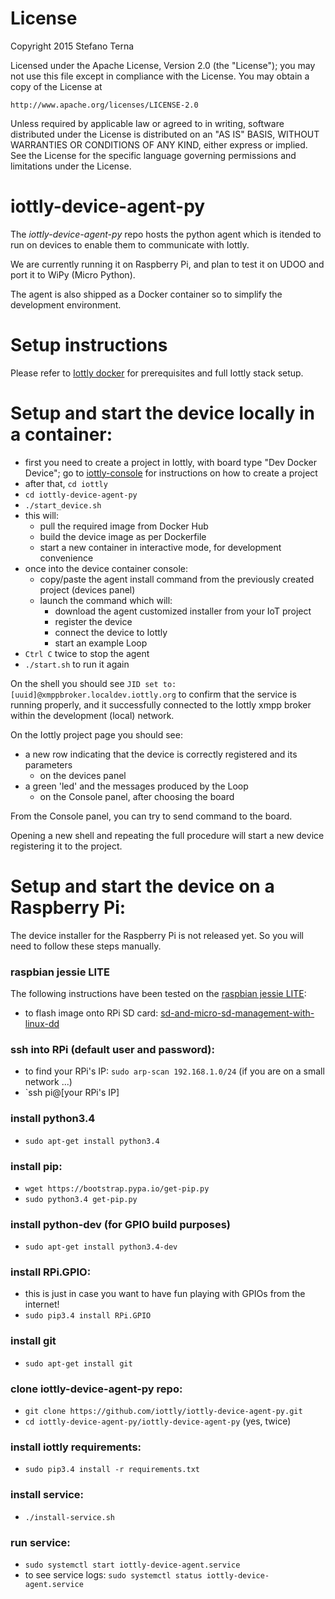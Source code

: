 # License

Copyright 2015 Stefano Terna

Licensed under the Apache License, Version 2.0 (the "License");
you may not use this file except in compliance with the License.
You may obtain a copy of the License at

    http://www.apache.org/licenses/LICENSE-2.0

Unless required by applicable law or agreed to in writing, software
distributed under the License is distributed on an "AS IS" BASIS,
WITHOUT WARRANTIES OR CONDITIONS OF ANY KIND, either express or implied.
See the License for the specific language governing permissions and
limitations under the License.

# iottly-device-agent-py
The *iottly-device-agent-py* repo hosts the python agent which is itended to run on devices to enable them to communicate with Iottly.

We are currently running it on Raspberry Pi, and plan to test it on UDOO and port it to WiPy (Micro Python).

The agent is also shipped as a Docker container so to simplify the development environment.

# Setup instructions

Please refer to [Iottly docker](https://github.com/iottly/iottly-docker) for prerequisites and full Iottly stack setup.

# Setup and start the device locally in a container:
- first you need to create a project in Iottly, with board type "Dev Docker Device"; go to [iottly-console](https://github.com/iottly/iottly-console) for instructions on how to create a project
- after that, `cd iottly`
- `cd iottly-device-agent-py`
- `./start_device.sh`
- this will:
  - pull the required image from Docker Hub
  - build the device image as per Dockerfile
  - start a new container in interactive mode, for development convenience
- once into the device container console:
  - copy/paste the agent install command from the previously created project (devices panel) 
  - launch the command which will:
    - download the agent customized installer from your IoT project
    - register the device
    - connect the device to Iottly
    - start an example Loop
- `Ctrl C` twice to stop the agent
- `./start.sh` to run it again

On the shell you should see `JID set to: [uuid]@xmppbroker.localdev.iottly.org` to confirm that the service is running properly, and it successfully connected to the Iottly xmpp broker within the development (local) network.

On the Iottly project page you should see:
- a new row indicating that the device is correctly registered and its parameters
  - on the devices panel 
- a green 'led' and the messages produced by the Loop
  - on the Console panel, after choosing the board

From the Console panel, you can try to send command to the board.

Opening a new shell and repeating the full procedure will start a new device registering it to the project.

# Setup and start the device on a Raspberry Pi:

The device installer for the Raspberry Pi is not released yet. So you will need to follow these steps manually.

### raspbian jessie LITE
The following instructions have been tested on the [raspbian jessie LITE](https://downloads.raspberrypi.org/raspbian_lite_latest):   
  - to flash image onto RPi SD card: [sd-and-micro-sd-management-with-linux-dd](http://tomorrowdata.io/2015/10/24/sd-and-micro-sd-management-with-linux-dd/)

### ssh into RPi (default user and password):
  - to find your RPi's IP: `sudo arp-scan 192.168.1.0/24` (if you are on a small network ...)
  - `ssh pi@[your RPi's IP]

### install python3.4
  - `sudo apt-get install python3.4`

### install pip:
  - `wget https://bootstrap.pypa.io/get-pip.py`
  - `sudo python3.4 get-pip.py`

### install python-dev (for GPIO build purposes)
  - `sudo apt-get install python3.4-dev`

### install RPi.GPIO:
  - this is just in case you want to have fun playing with GPIOs from the internet!
  - `sudo pip3.4 install RPi.GPIO`


### install git
  - `sudo apt-get install git`

### clone iottly-device-agent-py repo:
  - `git clone https://github.com/iottly/iottly-device-agent-py.git`
  - `cd iottly-device-agent-py/iottly-device-agent-py` (yes, twice)

### install iottly requirements:
  - `sudo pip3.4 install -r requirements.txt`

### install service:
  - `./install-service.sh`

### run service:
  - `sudo systemctl start iottly-device-agent.service`
  - to see service logs: `sudo systemctl status iottly-device-agent.service`


